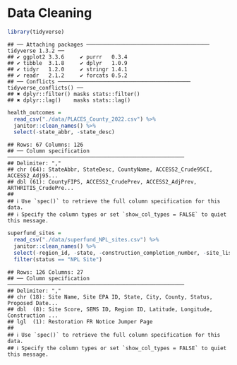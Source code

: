 Data Cleaning
================

``` r
library(tidyverse)
```

    ## ── Attaching packages ─────────────────────────────────────── tidyverse 1.3.2 ──
    ## ✔ ggplot2 3.3.6     ✔ purrr   0.3.4
    ## ✔ tibble  3.1.8     ✔ dplyr   1.0.9
    ## ✔ tidyr   1.2.0     ✔ stringr 1.4.1
    ## ✔ readr   2.1.2     ✔ forcats 0.5.2
    ## ── Conflicts ────────────────────────────────────────── tidyverse_conflicts() ──
    ## ✖ dplyr::filter() masks stats::filter()
    ## ✖ dplyr::lag()    masks stats::lag()

``` r
health_outcomes = 
  read_csv("./data/PLACES_County_2022.csv") %>% 
  janitor::clean_names() %>% 
  select(-state_abbr, -state_desc)
```

    ## Rows: 67 Columns: 126
    ## ── Column specification ────────────────────────────────────────────────────────
    ## Delimiter: ","
    ## chr (64): StateAbbr, StateDesc, CountyName, ACCESS2_Crude95CI, ACCESS2_Adj95...
    ## dbl (61): CountyFIPS, ACCESS2_CrudePrev, ACCESS2_AdjPrev, ARTHRITIS_CrudePre...
    ## 
    ## ℹ Use `spec()` to retrieve the full column specification for this data.
    ## ℹ Specify the column types or set `show_col_types = FALSE` to quiet this message.

``` r
superfund_sites =
  read_csv("./data/superfund_NPL_sites.csv") %>% 
  janitor::clean_names() %>% 
  select(-region_id, -state, -construction_completion_number, -site_listing_narrative, -site_progress_profile, -proposed_fr_notice, -listing_fr_notice, -noid_fr_notice, -deletion_fr_notice, -restoration_fr_notice_jumper_page, -x, -y, -noid_date, -deletion_date) %>% 
  filter(status == "NPL Site")
```

    ## Rows: 126 Columns: 27
    ## ── Column specification ────────────────────────────────────────────────────────
    ## Delimiter: ","
    ## chr (18): Site Name, Site EPA ID, State, City, County, Status, Proposed Date...
    ## dbl  (8): Site Score, SEMS ID, Region ID, Latitude, Longitude, Construction ...
    ## lgl  (1): Restoration FR Notice Jumper Page
    ## 
    ## ℹ Use `spec()` to retrieve the full column specification for this data.
    ## ℹ Specify the column types or set `show_col_types = FALSE` to quiet this message.
